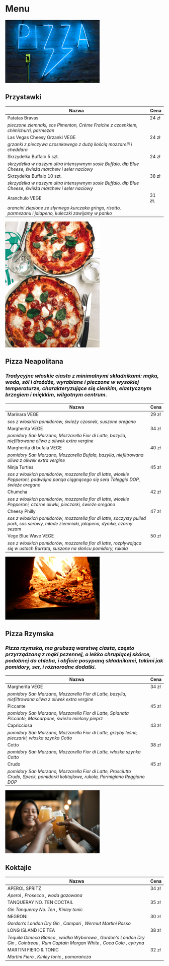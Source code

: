# Menu

<img src="img/pexels-rodolfoclix-1596884.jpg" width="300">

## Przystawki
| Nazwa                        | Cena  |
|------------------------------|-------|
|Patatas Bravas                | 24 zł |
|*pieczone ziemnaki, sos Pimenton, Crème Fraiche z czosnkiem, chimichurri, parmezan*| 
|Las Vegas Cheesy Grzanki VEGE | 24 zł |
|*grzanki z pieczywa czosnkowego z dużą ilością mozzarelli i cheddara*|
|Skrzydełka Buffalo 5 szt.     | 24 zł |
|*skrzydełka w naszym ultra intensywnym sosie Buffalo, dip Blue Cheese, świeża marchew i seler naciowy*|
|Skrzydełka Buffalo 10 szt.    | 38 zł |
|*skrzydełka w naszym ultra intensywnym sosie Buffalo, dip Blue Cheese, świeża marchew i seler naciowy*|
|Aranchulo VEGE                | 31 zŁ |
|*arancini zlepione ze słynnego kurczaka gringo, risotto, parmezanu i jalapeno, kuleczki zawijamy w panko*|

<img src="img/pexels-vince-2147491.jpg" width="300">

## Pizza Neapolitana
### *Tradycyjne włoskie ciasto z minimalnymi składnikami: mąka, woda, sól i drożdże, wyrabiane i pieczone w wysokiej temperaturze, charakteryzujące się cienkim, elastycznym brzegiem i miękkim, wilgotnym centrum.*
| Nazwa | Cena
|-----------|-----|
| Marinara VEGE | 29 zł |
|*sos z włoskich pomidorów, świeży czosnek, suszone oregano*  |
| Margherita VEGE | 34 zł |
|*pomidory San Marzano, Mozzarella Fior di Latte, bazylia, niefiltrowana oliwa z oliwek extra vergine* |
| Margherita di bufala VEGE | 40 zł |
|*pomidory San Marzano, Mozzarella Bufala, bazylia, niefiltrowana oliwa z oliwek extra vergine*|
|Ninja Turtles | 45 zł
|*sos z włoskich pomidorów, mozzarella fior di latte, włoskie Pepperoni, podwójna porcja ciągnącego się sera Taleggio DOP, świeże oregano*|
|Chumcha | 42 zł|
|*sos z włoskich pomidorów, mozzarella fior di latte, włoskie Pepperoni, czarne oliwki, pieczarki, świeże oregano*|
|Cheesy Philly | 47 zł |
|*sos z włoskich pomidorów, mozzarella fior di latte, soczysty pulled pork, sos serowy, młode ziemniaki, jalapeno, dymka, czarny sezam*|
|Vege Blue Wave VEGE | 50 zł |
|*sos z włoskich pomidorów, mozzarella fior di latte, rozpływająca się w ustach Burrata, suszone na słońcu pomidory, rukola*|

<img src="img/pexels-viniciusbenedit-1082343.jpg" width="300">

## Pizza Rzymska
### *Pizza rzymska, ma grubszą warstwę ciasta, często przyrządzaną z mąki pszennej, o lekko chrupiącej skórce, podobnej do chleba, i obficie posypaną składnikami, takimi jak pomidory, ser, i różnorodne dodatki.*
| Nazwa | Cena
|-----------|-----|
|Margherita VEGE | 34 zł |
|*pomidory San Marzano, Mozzarella Fior di Latte, bazylia, niefiltrowana oliwa z oliwek extra vergine*|
|Piccante | 45 zł |
|*pomidory San Marzano, Mozzarella Fior di Latte, Spianata Piccante, Mascarpone, świeżo mielony pieprz*|
|Capricciosa | 43 zł |
|*pomidory San Marzano, Mozzarella Fior di Latte, grzyby leśne, pieczarki, włoska szynka Cotto*|
|Cotto | 38 zł |
|*pomidory San Marzano, Mozzarella Fior di Latte, włoska szynka Cotto*|
|Crudo | 45 zł |
|*pomidory San Marzano, Mozzarella Fior di Latte, Prosciutto Crudo, Speck, pomidorki koktajlowe, rukola, Parmigiano Reggiano DOP*|

<img src="img/pexels-elevate-1269025.jpg" width="300">

## Koktajle
| Nazwa | Cena |
|-----------|-----|
|APEROL SPRITZ | 34 zł |
|*Aperol , Prosecco , woda gazowana*|
|TANQUERAY NO. TEN COCTAIL | 35 zł |
|*Gin Tanqueray No. Ten , Kinley tonic*|
|NEGRONI | 30 zł |
|*Gordon’s London Dry Gin ,  Campari , Wermut Martini Rosso*|
|LONG ISLAND ICE TEA | 38 zł |
|*Tequila Olmeca Blanco , wódka Wyborowa , Gordon's London Dry Gin , Cointreau , Rum Captain Morgan White , Coca Cola , cytryna*|
|MARTINI FIERO & TONIC | 32 zł |
|*Martini Fiero , Kinley tonic , pomarańcza*|


